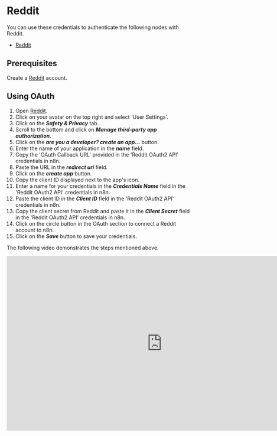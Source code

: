 # Reddit

You can use these credentials to authenticate the following nodes with Reddit.
- [Reddit](/workflow/integrations/nodes/n8n-nodes-base.reddit/)


## Prerequisites

Create a [Reddit](https://reddit.com/) account.

## Using OAuth

1. Open [Reddit](https://reddit.com).
2. Click on your avatar on the top right and select 'User Settings'.
3. Click on the ***Safety & Privacy*** tab.
4. Scroll to the bottom and click on ***Manage third-party app authorization***.
5. Click on the ***are you a developer? create an app...*** button.
6. Enter the name of your application in the ***name*** field.
7. Copy the 'OAuth Callback URL' provided in the 'Reddit OAuth2 API' credentials in n8n.
8. Paste the URL in the ***redirect uri*** field.
9. Click on the ***create app*** button.
10. Copy the client ID displayed next to the app's icon.
11. Enter a name for your credentials in the ***Credentials Name*** field in the 'Reddit OAuth2 API' credentials in n8n.
12. Paste the client ID in the ***Client ID*** field in the 'Reddit OAuth2 API' credentials in n8n.
13. Copy the client secret from Reddit and paste it in the ***Client Secret*** field in the 'Reddit OAuth2 API' credentials in n8n.
14. Click on the circle button in the OAuth section to connect a Reddit account to n8n.
15. Click on the ***Save*** button to save your credentials.

The following video demonstrates the steps mentioned above.

<div class="video-container">
<iframe width="840" height="472.5" src="https://www.youtube.com/embed/YpsxuUHonVE" frameborder="0" allow="accelerometer; autoplay; clipboard-write; encrypted-media; gyroscope; picture-in-picture" allowfullscreen></iframe>
</div>
